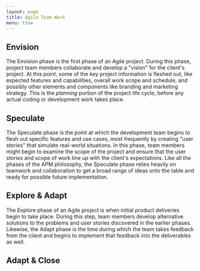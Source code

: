 ```yaml
---
layout: page
title: Agile Team Work
menu: true
---
```

## Envision

The Envision phase is the first phase of an Agile project. During this phase, project team members collaborate and develop a "vision" for the client's project. At this point, some of the key project information is fleshed out, like expected features and capabilities, overall work scope and schedule, and possibly other elements and components like branding and marketing strategy. This is the _planning_ portion of the project life cycle, before any actual coding or development work takes place.

## Speculate

The Speculate phase is the point at which the development team begins to flesh out specific features and use cases, most frequently by creating "user stories" that simulate real-world situations. In this phase, team members might begin to examine the scope of the project and ensure that the user stories and scope of work line up with the client's expectations. Like all the phases of the APM philosophy, the Speculate phase relies heavily on teamwork and collaboration to get a broad range of ideas onto the table and ready for possible future implementation.

## Explore & Adapt

The Explore phase of an Agile project is when initial product deliveries begin to take place. During this step, team members develop alternative solutions to the problems and user stories discovered in the earlier phases. Likewise, the Adapt phase is the time during which the team takes feedback from the client and begins to implement that feedback into the deliverables as well. 

## Adapt & Close
